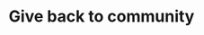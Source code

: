 ---
pid: CH245
title: Give back to community
location_transcription: No Place
zipcode: '19107'
outside_phl: 
neighborhood: Washington Square West,Avenue of The Arts,Midtown Village,Chinatown
age: '32'
age_range: 30-39
instagram: 
image_file_name: CH_245.jpg
proposal_transcription: Coming from India extensive number of monuments are a waste
  of public money. Museums in Philly provide good history background so the funds
  for monuments should go into public service & upkeep
topic: Art
topic_summary: '0'
type: Other No Form
keywords_other: 
credit: AV.
image_labels: 
twitter: 
facebook: 
permalink: "/monuments/ch245/"
layout: item-page
---